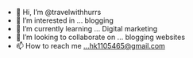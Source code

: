 - 👋 Hi, I’m @travelwithhurrs
- 👀 I’m interested in ... blogging 
- 🌱 I’m currently learning ... Digital marketing
- 💞️ I’m looking to collaborate on ... blogging websites
- 📫 How to reach me ...hk1105465@gmail.com

<!---
travelwithhurrs/travelwithhurrs is a ✨ special ✨ repository because its `README.md` (this file) appears on your GitHub profile.
You can click the Preview link to take a look at your changes.
--->
